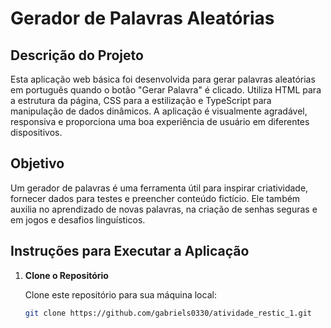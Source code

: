 # Gerador de Palavras Aleatórias

## Descrição do Projeto

Esta aplicação web básica foi desenvolvida para gerar palavras aleatórias em português quando o botão "Gerar Palavra" é clicado. Utiliza HTML para a estrutura da página, CSS para a estilização e TypeScript para manipulação de dados dinâmicos. A aplicação é visualmente agradável, responsiva e proporciona uma boa experiência de usuário em diferentes dispositivos.

## Objetivo

Um gerador de palavras é uma ferramenta útil para inspirar criatividade, fornecer dados para testes e preencher conteúdo fictício. Ele também auxilia no aprendizado de novas palavras, na criação de senhas seguras e em jogos e desafios linguísticos.

## Instruções para Executar a Aplicação

1. **Clone o Repositório**

   Clone este repositório para sua máquina local:

   ```bash
   git clone https://github.com/gabriels0330/atividade_restic_1.git
